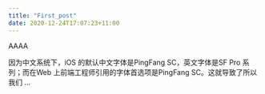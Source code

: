 ```yaml
---
title: "First_post"
date: 2020-12-24T17:07:23+11:00
---
```


AAAA

因为中文系统下，iOS 的默认中文字体是PingFang SC，英文字体是SF Pro 系列；而在Web 上前端工程师引用的字体首选项是PingFang SC。这就导致了所以我们 ...
